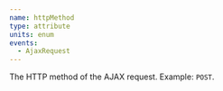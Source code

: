 ```yaml
---
name: httpMethod
type: attribute
units: enum
events:
  - AjaxRequest
---
```


The HTTP method of the AJAX request. Example: `POST`.